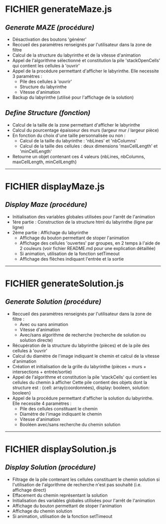 # **FICHIER generateMaze.js**

## *Generate MAZE (procédure)*

- Désactivation des boutons 'générer'
- Reccueil des paramètres renseignés par l'utilisateur dans la zone de filtre
- Calcul de la structure du labyrinthe et de la vitesse d'animation
- Appel de l'algorithme sélectionné et constitution la pile 'stackOpenCells'
  qui contient les cellules à 'ouvrir'
- Appel de la procédure permettant d'afficher le labyrinthe. Elle necessite 3 paramètres :
    - Pile des cellules à 'ouvrir'
    - Structure du labyrinthe
    - Vitesse d'animation
- Backup du labyrinthe (utilisé pour l'affichage de la solution)

## *Define Structure (fonction)*

- Calcul de la taille de la zone permettant d'afficher le labyrinthe
- Calcul du pourcentage épaisseur des murs (largeur mur / largeur pièce)
- En fonction du choix d'une taille personnalisée ou non :
    - Calcul de la taille du labyrinthe : 'nbLines' et 'nbColumns'
    - Calcul de la taille des cellules : deux dimensions 'maxCellLength' et 'minCellLength'
- Retourne un objet contenant ces 4 valeurs {nbLines, nbColumns, maxCellLength, minCellLength}

---

# **FICHIER displayMaze.js**

## *Display Maze (procédure)*

- Initialisation des variables globales utilisées pour l'arrêt de l'animation
- 1ère partie : Construction de la structure html du labyrinthe (ligne par ligne) 
- 2ème partie : Affichage du labyrinthe
    - Affichage du bouton permettant de stoper l'animation
    - Affichage des cellules 'ouvertes' par groupes, en 2 temps à l'aide de 2 couleurs
      (voir fichier README.md pour une explication détaillée)
    - Si animation, utilisation de la fonction setTimeout
    - Affichage des flèches indiquant l'entrée et la sortie

---

# **FICHIER generateSolution.js**

## *Generate Solution (procédure)*

- Reccueil des paramètres renseignés par l'utilisateur dans la zone de filtre :
    - Avec ou sans animation
    - Vitesse d'animation
    - Avec/sans algorithme de recherche (recherche de solution ou solution directe)
- Récupération de la structure du labyrinthe (pièces) et de la pile des cellules à 'ouvrir'
- Calcul du diamètre de l'image indiquant le chemin et calcul de la vitesse d'animation
- Création et initialisation de la grille du labyrinthe (pièces + murs + intersections + entrée/sortie)
- Appel de l'algorithme et constitution la pile 'stackCells' qui contient les cellules du chemin à afficher
  Cette pile contient des objets dont la structure est : 
  {cell: array(coordonnées), display: booleen, solution: booleen}
- Appel de la procédure permettant d'afficher la solution du labyrinthe. Elle necessite 4 paramètres :
    - Pile des cellules constituant le chemin
    - Diamètre de l'image indiquant le chemin
    - Vitesse d'animation
    - Booléen avec/sans recherche du chemin solution

---

# **FICHIER displaySolution.js**

## *Display Solution (procédure)*

- Filtrage de la pile contenant les cellules constituant le chemin solution
  si l'utilisation de l'algorithme de recherche n'est pas souhaité (i.e. affichage direct)
- Effacement du chemin représentant la solution
- Initialisation des variables globales utilisées pour l'arrêt de l'animation
- Affichage du bouton permettant de stoper l'animation
- Affichage du chemin solution
- Si animation, utilisation de la fonction setTimeout
